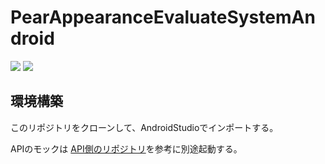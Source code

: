 # PearAppearanceEvaluateSystemAndroid

<span>
  <img src="https://img.shields.io/badge/-Kotlin-0095D5.svg?logo=kotlin&style=plastic">
  <img src="https://img.shields.io/badge/-Android-A4C639.svg?logo=android&style=plastic">
</span>

## 環境構築
このリポジトリをクローンして、AndroidStudioでインポートする。 	

APIのモックは	[API側のリポジトリ](https://github.com/KensukeNakazawa/PearAppearanceEvaluateSystemApi)を参考に別途起動する。
